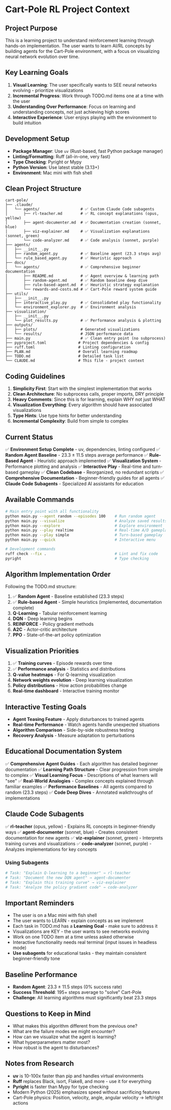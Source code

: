 # Cart-Pole RL Project Context

## Project Purpose
This is a learning project to understand reinforcement learning through hands-on implementation. The user wants to learn AI/RL concepts by building agents for the Cart-Pole environment, with a focus on visualizing neural network evolution over time.

## Key Learning Goals
1. **Visual Learning**: The user specifically wants to SEE neural networks evolving - prioritize visualizations
2. **Incremental Progress**: Work through TODO.md items one at a time with the user
3. **Understanding Over Performance**: Focus on learning and understanding concepts, not just achieving high scores
4. **Interactive Experience**: User enjoys playing with the environment to build intuition

## Development Setup
- **Package Manager**: Use `uv` (Rust-based, fast Python package manager)
- **Linting/Formatting**: Ruff (all-in-one, very fast)
- **Type Checking**: Pyright or Mypy
- **Python Version**: Use latest stable (3.13+)
- **Environment**: Mac mini with fish shell

## Clean Project Structure
```
cart-pole/
├── .claude/
│   └── agents/                  # ✅ Custom Claude Code subagents
│       ├── rl-teacher.md        # ✅ RL concept explanations (opus, yellow)
│       ├── agent-documenter.md  # ✅ Documentation creation (sonnet, blue)
│       ├── viz-explainer.md     # ✅ Visualization explanations (sonnet, green)
│       └── code-analyzer.md     # ✅ Code analysis (sonnet, purple)
├── agents/
│   ├── __init__.py
│   ├── random_agent.py          # ✅ Baseline agent (23.3 steps avg)
│   └── rule_based_agent.py      # ✅ Heuristic approach
├── docs/
│   └── agents/                  # ✅ Comprehensive beginner documentation
│       ├── README.md            # ✅ Agent overview & learning path
│       ├── random-agent.md      # ✅ Random baseline deep dive
│       ├── rule-based-agent.md  # ✅ Heuristic strategy explanation
│       └── rewards-and-costs.md # ✅ Cart-Pole reward system guide
├── utils/
│   ├── __init__.py
│   ├── interactive_play.py      # ✅ Consolidated play functionality
│   └── environment_explorer.py  # ✅ Environment analysis
├── visualization/
│   ├── __init__.py
│   └── plot_results.py          # ✅ Performance analysis & plotting
├── outputs/
│   ├── plots/                   # Generated visualizations
│   └── results/                 # JSON performance data
├── main.py                      # ✅ Clean entry point (no subprocess)
├── pyproject.toml              # Project dependencies & config
├── ruff.toml                   # Linting configuration
├── PLAN.md                     # Overall learning roadmap
├── TODO.md                     # Detailed task list
└── CLAUDE.md                   # This file - project context
```

## Coding Guidelines
1. **Simplicity First**: Start with the simplest implementation that works
2. **Clean Architecture**: No subprocess calls, proper imports, DRY principle
3. **Heavy Comments**: Since this is for learning, explain WHY not just WHAT
4. **Visualization Everything**: Every algorithm should have associated visualizations
5. **Type Hints**: Use type hints for better understanding
6. **Incremental Complexity**: Build from simple to complex

## Current Status
✅ **Environment Setup Complete** - uv, dependencies, linting configured
✅ **Random Agent Baseline** - 23.3 ± 11.5 steps average performance
✅ **Rule-Based Agent** - Heuristic approach implemented
✅ **Visualization System** - Performance plotting and analysis
✅ **Interactive Play** - Real-time and turn-based gameplay
✅ **Clean Codebase** - Reorganized, no redundant scripts
✅ **Comprehensive Documentation** - Beginner-friendly guides for all agents
✅ **Claude Code Subagents** - Specialized AI assistants for education

## Available Commands
```bash
# Main entry point with all functionality
python main.py --agent random --episodes 100    # Run random agent
python main.py --visualize                      # Analyze saved results
python main.py --explore                        # Explore environment
python main.py --play realtime                  # Real-time A/D gameplay
python main.py --play simple                    # Turn-based gameplay
python main.py --quick                          # Interactive menu

# Development commands
ruff check --fix .                              # Lint and fix code
pyright                                         # Type checking
```

## Algorithm Implementation Order
Following the TODO.md structure:
1. ✅ **Random Agent** - Baseline established (23.3 steps)
2. ✅ **Rule-based Agent** - Simple heuristics (implemented, documentation complete)
3. **Q-Learning** - Tabular reinforcement learning
4. **DQN** - Deep learning begins
5. **REINFORCE** - Policy gradient methods
6. **A2C** - Actor-critic architecture
7. **PPO** - State-of-the-art policy optimization

## Visualization Priorities
1. ✅ **Training curves** - Episode rewards over time
2. ✅ **Performance analysis** - Statistics and distributions
3. **Q-value heatmaps** - For Q-learning visualization
4. **Network weights evolution** - Deep learning visualization
5. **Policy distributions** - How action probabilities change
6. **Real-time dashboard** - Interactive training monitor

## Interactive Testing Goals
- **Agent Teasing Feature** - Apply disturbances to trained agents
- **Real-time Performance** - Watch agents handle unexpected situations
- **Algorithm Comparison** - Side-by-side robustness testing
- **Recovery Analysis** - Measure adaptation to perturbations

## Educational Documentation System
✅ **Comprehensive Agent Guides** - Each algorithm has detailed beginner documentation
✅ **Learning Path Structure** - Clear progression from simple to complex
✅ **Visual Learning Focus** - Descriptions of what learners will "see"
✅ **Real-World Analogies** - Complex concepts explained through familiar examples
✅ **Performance Baselines** - All agents compared to random (23.3 steps)
✅ **Code Deep Dives** - Annotated walkthroughs of implementations

## Claude Code Subagents
✅ **rl-teacher** (opus, yellow) - Explains RL concepts in beginner-friendly ways
✅ **agent-documenter** (sonnet, blue) - Creates consistent documentation for new agents
✅ **viz-explainer** (sonnet, green) - Interprets training curves and visualizations
✅ **code-analyzer** (sonnet, purple) - Analyzes implementations for key concepts

### Using Subagents
```bash
# Task: "Explain Q-learning to a beginner" → rl-teacher
# Task: "Document the new DQN agent" → agent-documenter  
# Task: "Explain this training curve" → viz-explainer
# Task: "Analyze the policy gradient code" → code-analyzer
```

## Important Reminders
- The user is on a Mac mini with fish shell
- The user wants to LEARN - explain concepts as we implement
- Each task in TODO.md has a **Learning Goal** - make sure to address it
- Visualizations are KEY - the user wants to see networks evolving
- Work on one TODO item at a time unless asked otherwise
- Interactive functionality needs real terminal (input issues in headless mode)
- **Use subagents** for educational tasks - they maintain consistent beginner-friendly tone

## Baseline Performance
- **Random Agent**: 23.3 ± 11.5 steps (0% success rate)
- **Success Threshold**: 195+ steps average to "solve" Cart-Pole
- **Challenge**: All learning algorithms must significantly beat 23.3 steps

## Questions to Keep in Mind
- What makes this algorithm different from the previous one?
- What are the failure modes we might encounter?
- How can we visualize what the agent is learning?
- What hyperparameters matter most?
- How robust is the agent to disturbances?

## Notes from Research
- **uv** is 10-100x faster than pip and handles virtual environments
- **Ruff** replaces Black, isort, Flake8, and more - use it for everything
- **Pyright** is faster than Mypy for type checking
- Modern Python (2025) emphasizes speed without sacrificing features
- Cart-Pole physics: Position, velocity, angle, angular velocity → left/right actions